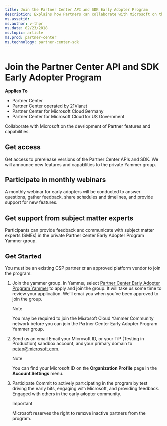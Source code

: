 ```yaml
---
title: Join the Partner Center API and SDK Early Adopter Program 
description: Explains how Partners can collaborate with Microsoft on the development of Partner features and capabilities.
ms.assetid: 
ms.author: v-thpr
ms.date: 02/23/2018
ms.topic: article
ms.prod: partner-center
ms.technology: partner-center-sdk
---
```


# Join the Partner Center API and SDK Early Adopter Program 


**Applies To**

-   Partner Center
-   Partner Center operated by 21Vianet
-   Partner Center for Microsoft Cloud Germany
-   Partner Center for Microsoft Cloud for US Government

Collaborate with Microsoft on the development of Partner features and capabilities.

## <span id="Get_access"></span><span id="get_access"></span><span id="GET_ACCESS"></span>Get access


Get access to prerelease versions of the Partner Center APIs and SDK. We will announce new features and capabilities to the private Yammer group.

## <span id="Participate"></span><span id="participate"></span><span id="PARTICIPATE"></span>Participate in monthly webinars


A monthly webinar for early adopters will be conducted to answer questions, gather feedback, share schedules and timelines, and provide support for new features. 

## <span id="Get_support"></span><span id="get_support"></span><span id="GET_SUPPORT"></span>Get support from subject matter experts 


Participants can provide feedback and communicate with subject matter experts (SMEs) in the private Partner Center Early Adopter Program Yammer group.

## <span id="Get_started"></span><span id="GET_STARTED"></span>Get Started


You must be an existing CSP partner or an approved platform vendor to join the program.

1.  Join the yammer group. 
In Yammer, select [Partner Center Early Adopter Program Yammer](https://www.yammer.com/cloudpartnercommunity/#/threads/inGroup?type=in_group&feedId=5944712&view=all) to apply and join the group. It will take us some time to review your application. We’ll email you when you’ve been approved to join the group. 

    >[!NOTE]
    >You may be required to join the Microsoft Cloud Yammer Community network before you can join the Partner Center Early Adopter Program Yammer group. 

2.  Send us an email
Email your Microsoft ID, or your TiP (Testing in Production) sandbox account, and your primary domain to [pctap@microsoft.com](mailto:pctap@microsoft.com).

    >[!NOTE]
    >You can find your Microsoft ID on the **Organization Profile** page in the **Account Settings** menu.

3.  Participate
Commit to actively participating in the program by test driving the early bits, engaging with Microsoft, and providing feedback.
Engaged with others in the early adopter community.

    >[!IMPORTANT]
    >Microsoft reserves the right to remove inactive partners from the program. 


 

 




